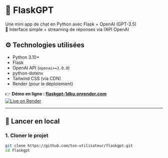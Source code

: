 # 🧠 FlaskGPT

Une mini app de chat en Python avec Flask + OpenAI (GPT-3.5)  
💬 Interface simple + streaming de réponses via l’API OpenAI


## ⚙️ Technologies utilisées

- Python 3.10+
- Flask
- OpenAI API (`openai>=1.0.0`)
- python-dotenv
- Tailwind CSS (via CDN)
- Render (pour le déploiement)
  
👉 **Démo en ligne : [flaskgpt-1dku.onrender.com](https://flaskgpt-1dku.onrender.com)**  
[![Live on Render](https://img.shields.io/badge/Live%20App-online-brightgreen?logo=render)](https://flaskgpt-1dku.onrender.com)


---

## 🧪 Lancer en local

### 1. Cloner le projet

```bash
git clone https://github.com/ton-utilisateur/flaskgpt.git
cd flaskgpt
